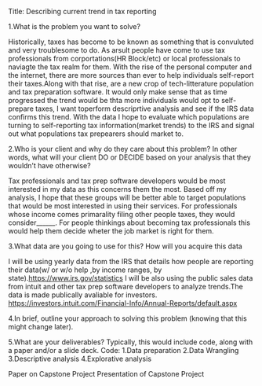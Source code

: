 Title: Describing current trend in tax reporting

1.What is the problem you want to solve?

Historically, taxes has become to be known as something that is convuluted and very troublesome to do. As  arsult people have come to use tax professionals from corportations(HR Block/etc) or local professionals to naviagte the tax realm for them. With the rise of the personal computer and the internet, there are more sources than ever to help individuals self-report their taxes.Along with that rise, are a new crop of tech-litterature population and tax preparation software. It would only make sense that as time progressed the trend would be thta more individuals would opt to self-prepare taxes, I want toperform descriprtive analysis and see if the IRS data confirms this trend. With the data I hope to evaluate which populations are turning to self-reporting tax information(market trends) to the IRS and signal out what populations tax prepearers should market to.

2.Who is your client and why do they care about this problem? In other words, what will your client DO or DECIDE based on your analysis that they wouldn’t have otherwise?

Tax professionals and tax prep software developers would be most interested in my data as this concerns them the most. Based off my analysis, I hope that these groups will be better able to target populations that would be most interested in using their services. For professionals whose income comes primarality filing other people taxes, they would consider______. For people thinkings about becoming tax professionals this would help them decide wheter the job market is right for them.

3.What data are you going to use for this? How will you acquire this data

I will be using yearly data from the IRS that details how people are reporting their data(w/ or w/o help ,by income ranges, by state).https://www.irs.gov/statistics I will be also using the public sales data from intuit and other tax prep software developers to analyze trends.The data is made publically avaliable for investors. https://investors.intuit.com/Financial-Info/Annual-Reports/default.aspx

4.In brief, outline your approach to solving this problem (knowing that this might change later).


5.What are your deliverables? Typically, this would include code, along with a paper and/or a slide deck.
Code:
1.Data preparation
2.Data Wrangling
3.Descriptive analysis
4.Explorative analysis


Paper on Capstone Project
Presentation of Capstone Project
